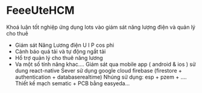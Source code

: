 # FeeeUteHCM
Khoá luận tốt nghiệp ứng dụng Iots vào giám sát năng lượng điện và quản lý cho thuê
- Giám sát Năng Lương điện U I P cos phi
- Cảnh báo quá tải và tự động ngắt tải
- Hổ trợ quản lý cho thuê năng lương
- Va một số tính năng khac....
Giám sát qua mobile app ( android & ios ) sử dung react-native
Sever sử dụng google cloud firebase (firestore + authentication + databaserealtime)
Nhúng sử dụng: esp + pzem + ....
Thiết kế mạch sematic + PCB bằng easyeda...
